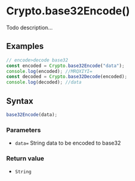 # Crypto.base32Encode()
Todo description...

<!-- examples -->
## Examples

```js
// encode>decode base32const encoded = Crypto.base32Encode("data");console.log(encoded); //MRQXIYI=const decoded = Crypto.base32Decode(encoded);console.log(decoded); //data
```

<!-- examples -->

## Syntax

```js
base32Encode(data);
```

<!-- parameters -->
### Parameters

- `data=` String data to be encoded to base32
<!-- parameters -->

<!-- return -->
### Return value

- `String`

<!-- return -->
